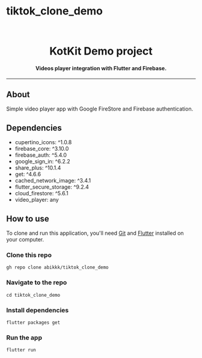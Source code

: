 # tiktok_clone_demo

<h1 align="center">
    <br>
    KotKit Demo project
</h1>

<h4 align="center">
 Videos player integration with Flutter and Firebase.
</h4>
<hr>

## About

Simple video player app with Google FireStore and Firebase authentication.

## Dependencies<br/>
- cupertino_icons: ^1.0.8 <br/>
- firebase_core: ^3.10.0 <br/>
- firebase_auth: ^5.4.0 <br/>
- google_sign_in: ^6.2.2 <br/>
- share_plus: ^10.1.4 <br/>
- get: ^4.6.6 <br/>
- cached_network_image: ^3.4.1 <br/>
- flutter_secure_storage: ^9.2.4 <br/>
- cloud_firestore: ^5.6.1 <br/>
- video_player: any <br/>

## How to use

To clone and run this application, you'll need [Git](https://git-scm.com/downloads)
and [Flutter](https://flutter.dev/docs/get-started/install) installed on your computer.

### Clone this repo

```
gh repo clone abikkk/tiktok_clone_demo
```

### Navigate to the repo

```
cd tiktok_clone_demo
```

### Install dependencies

```
flutter packages get
```

### Run the app

```
flutter run
```
